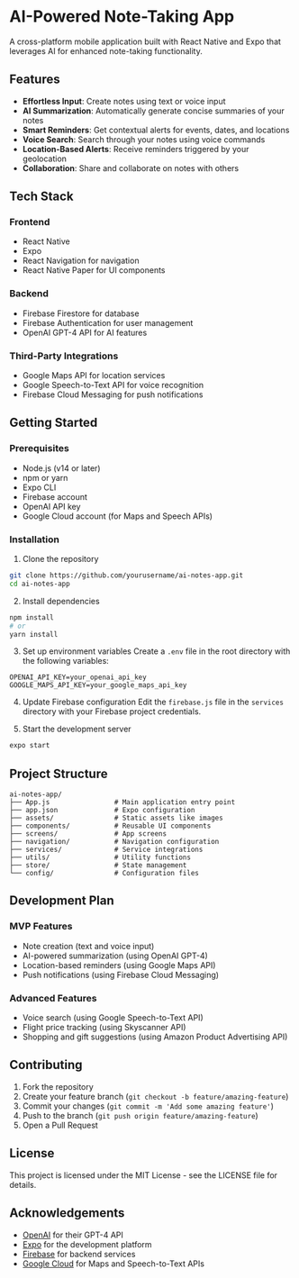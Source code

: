 # AI-Powered Note-Taking App

A cross-platform mobile application built with React Native and Expo that leverages AI for enhanced note-taking functionality.

## Features

- **Effortless Input**: Create notes using text or voice input
- **AI Summarization**: Automatically generate concise summaries of your notes
- **Smart Reminders**: Get contextual alerts for events, dates, and locations
- **Voice Search**: Search through your notes using voice commands
- **Location-Based Alerts**: Receive reminders triggered by your geolocation
- **Collaboration**: Share and collaborate on notes with others

## Tech Stack

### Frontend
- React Native
- Expo
- React Navigation for navigation
- React Native Paper for UI components

### Backend
- Firebase Firestore for database
- Firebase Authentication for user management
- OpenAI GPT-4 API for AI features

### Third-Party Integrations
- Google Maps API for location services
- Google Speech-to-Text API for voice recognition
- Firebase Cloud Messaging for push notifications

## Getting Started

### Prerequisites
- Node.js (v14 or later)
- npm or yarn
- Expo CLI
- Firebase account
- OpenAI API key
- Google Cloud account (for Maps and Speech APIs)

### Installation

1. Clone the repository
```bash
git clone https://github.com/yourusername/ai-notes-app.git
cd ai-notes-app
```

2. Install dependencies
```bash
npm install
# or
yarn install
```

3. Set up environment variables
Create a `.env` file in the root directory with the following variables:
```
OPENAI_API_KEY=your_openai_api_key
GOOGLE_MAPS_API_KEY=your_google_maps_api_key
```

4. Update Firebase configuration
Edit the `firebase.js` file in the `services` directory with your Firebase project credentials.

5. Start the development server
```bash
expo start
```

## Project Structure

```
ai-notes-app/
├── App.js                # Main application entry point
├── app.json              # Expo configuration
├── assets/               # Static assets like images
├── components/           # Reusable UI components
├── screens/              # App screens
├── navigation/           # Navigation configuration
├── services/             # Service integrations
├── utils/                # Utility functions
├── store/                # State management
└── config/               # Configuration files
```

## Development Plan

### MVP Features
- Note creation (text and voice input)
- AI-powered summarization (using OpenAI GPT-4)
- Location-based reminders (using Google Maps API)
- Push notifications (using Firebase Cloud Messaging)

### Advanced Features
- Voice search (using Google Speech-to-Text API)
- Flight price tracking (using Skyscanner API)
- Shopping and gift suggestions (using Amazon Product Advertising API)

## Contributing

1. Fork the repository
2. Create your feature branch (`git checkout -b feature/amazing-feature`)
3. Commit your changes (`git commit -m 'Add some amazing feature'`)
4. Push to the branch (`git push origin feature/amazing-feature`)
5. Open a Pull Request

## License

This project is licensed under the MIT License - see the LICENSE file for details.

## Acknowledgements

- [OpenAI](https://openai.com/) for their GPT-4 API
- [Expo](https://expo.dev/) for the development platform
- [Firebase](https://firebase.google.com/) for backend services
- [Google Cloud](https://cloud.google.com/) for Maps and Speech-to-Text APIs